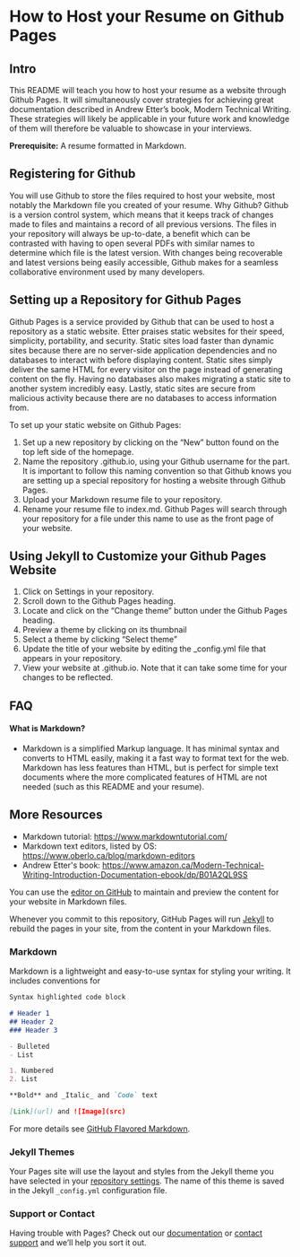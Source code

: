 # How to Host your Resume on Github Pages

## Intro
This README will teach you how to host your resume as a website through Github Pages. It will simultaneously cover strategies for achieving great documentation described in Andrew Etter’s book, Modern Technical Writing. These strategies will likely be applicable in your future work and knowledge of them will therefore be valuable to showcase in your interviews.

**Prerequisite:** A resume formatted in Markdown.

## Registering for Github
You will use Github to store the files required to host your website, most notably the Markdown file you created of your resume. Why Github? Github is a version control system, which means that it keeps track of changes made to files and maintains a record of all previous versions. The files in your repository will always be up-to-date, a benefit which can be contrasted with having to open several PDFs with similar names to determine which file is the latest version. With changes being recoverable and latest versions being easily accessible, Github makes for a seamless collaborative environment used by many developers. 

## Setting up a Repository for Github Pages
Github Pages is a service provided by Github that can be used to host a repository as a static website. Etter praises static websites for their speed, simplicity, portability, and security. Static sites load faster than dynamic sites because there are no server-side application dependencies and no databases to interact with before displaying content. Static sites simply deliver the same HTML for every visitor on the page instead of generating content on the fly. Having no databases also makes migrating a static site to another system incredibly easy. Lastly, static sites are secure from malicious activity because there are no databases to access information from. 

To set up your static website on Github Pages:
1. Set up a new repository by clicking on the “New” button found on the top left side of the homepage.
2. Name the repository <username>.github.io, using your Github username for the <username> part. It is important to follow this naming convention so that Github knows you are setting up a special repository for hosting a website through Github Pages. 
3. Upload your Markdown resume file to your repository. 
4. Rename your resume file to index.md. Github Pages will search through your repository for a file under this name to use as the front page of your website.

## Using Jekyll to Customize your Github Pages Website
1. Click on Settings in your repository.
2. Scroll down to the Github Pages heading.
3. Locate and click on the “Change theme” button under the Github Pages heading.
4. Preview a theme by clicking on its thumbnail 
5. Select a theme by clicking “Select theme”
6. Update the title of your website by editing the \_config.yml file that appears in your repository.
7. View your website at <username>.github.io. Note that it can take some time for your changes to be reflected.

## FAQ
#### What is Markdown?
- Markdown is a simplified Markup language. It has minimal syntax and converts to HTML easily, making it a fast way to format text for the web. Markdown has less features than HTML, but is perfect for simple text documents where the more complicated features of HTML are not needed (such as this README and your resume). 

## More Resources
- Markdown tutorial: https://www.markdowntutorial.com/
- Markdown text editors, listed by OS: https://www.oberlo.ca/blog/markdown-editors
- Andrew Etter's book: https://www.amazon.ca/Modern-Technical-Writing-Introduction-Documentation-ebook/dp/B01A2QL9SS

You can use the [editor on GitHub](https://github.com/annamkov/annamkov.github.io/edit/main/README.md) to maintain and preview the content for your website in Markdown files.

Whenever you commit to this repository, GitHub Pages will run [Jekyll](https://jekyllrb.com/) to rebuild the pages in your site, from the content in your Markdown files.

### Markdown

Markdown is a lightweight and easy-to-use syntax for styling your writing. It includes conventions for

```markdown
Syntax highlighted code block

# Header 1
## Header 2
### Header 3

- Bulleted
- List

1. Numbered
2. List

**Bold** and _Italic_ and `Code` text

[Link](url) and ![Image](src)
```

For more details see [GitHub Flavored Markdown](https://guides.github.com/features/mastering-markdown/).

### Jekyll Themes

Your Pages site will use the layout and styles from the Jekyll theme you have selected in your [repository settings](https://github.com/annamkov/annamkov.github.io/settings). The name of this theme is saved in the Jekyll `_config.yml` configuration file.

### Support or Contact

Having trouble with Pages? Check out our [documentation](https://docs.github.com/categories/github-pages-basics/) or [contact support](https://github.com/contact) and we’ll help you sort it out.
